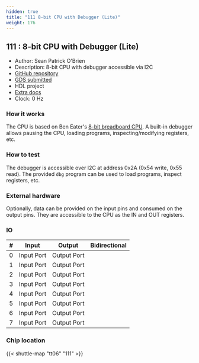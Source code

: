 ```yaml
---
hidden: true
title: "111 8-bit CPU with Debugger (Lite)"
weight: 176
---
```


## 111 : 8-bit CPU with Debugger (Lite)

* Author: Sean Patrick O'Brien
* Description: 8-bit CPU with debugger accessible via I2C
* [GitHub repository](https://github.com/obriensp/tt06-spo-be8)
* [GDS submitted](https://github.com/obriensp/tt06-spo-be8/actions/runs/8652503485)
* HDL project
* [Extra docs]()
* Clock: 0 Hz

### How it works

The CPU is based on Ben Eater's [8-bit breadboard CPU](https://eater.net/8bit). A built-in debugger allows pausing the CPU, loading programs, inspecting/modifying registers, etc.

### How to test

The debugger is accessible over I2C at address 0x2A (0x54 write, 0x55 read). The provided `dbg` program can be used to load programs, inspect registers, etc.

### External hardware

Optionally, data can be provided on the input pins and consumed on the output pins. They are accessible to the CPU as the IN and OUT registers.


### IO

| #             | Input    | Output   | Bidirectional   |
| ------------- | -------- | -------- | --------------- |
| 0 | Input Port  | Output Port  |      |
| 1 | Input Port  | Output Port  |      |
| 2 | Input Port  | Output Port  |      |
| 3 | Input Port  | Output Port  |      |
| 4 | Input Port  | Output Port  |      |
| 5 | Input Port  | Output Port  |      |
| 6 | Input Port  | Output Port  |      |
| 7 | Input Port  | Output Port  |      |


### Chip location

{{< shuttle-map "tt06" "111" >}}
